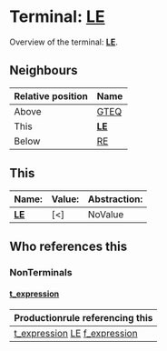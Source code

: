 # Terminal: **[LE](./LE.md)**

Overview of the terminal: **[LE](./LE.md)**.



## **Neighbours**

| Relative position | Name                                          |
| ----------------- | --------------------------------------------- |
| Above             | [GTEQ](./GTEQ.md) |
| This              | **[LE](./LE.md)** |
| Below             | [RE](./RE.md) |



## **This**

| Name:                                       | Value:          | Abstraction:    |
| ------------------------------------------- | --------------- | --------------- |
| **[LE](./LE.md)** | [<] | NoValue |



## **Who references this**

### NonTerminals


#### [t_expression](./../Grammar/t_expression.md)

| Productionrule referencing this                      |
| ---------------------------------------------------- |
| [t_expression](./../Grammar/t_expression.md) [LE](./LE.md) [f_expression](./../Grammar/f_expression.md)  |



